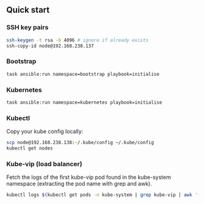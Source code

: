 ## Quick start

### SSH key pairs
```zsh
ssh-keygen -t rsa -b 4096 # ignore if already exists
ssh-copy-id node@192.168.238.137
```

### Bootstrap
```zsh
task ansible:run namespace=bootstrap playbook=initialise
```

### Kubernetes
```zsh
task ansible:run namespace=kubernetes playbook=initialise
```

### Kubectl
Copy your kube config locally:

```zsh
scp node@192.168.238.138:~/.kube/config ~/.kube/config
kubectl get nodes
```

### Kube-vip (load balancer)

Fetch the logs of the first kube-vip pod found in the kube-system namespace (extracting the pod name with grep and awk).

```zsh
kubectl logs $(kubectl get pods -n kube-system | grep kube-vip | awk '{print $1}') -n kube-system
```
